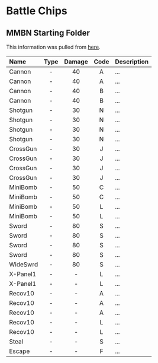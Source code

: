 # Battle Chips

## MMBN Starting Folder

This information was pulled from [here](https://megaman.fandom.com/wiki/Folder).

| Name     | Type | Damage | Code | Description |
|:---------|:----:|:------:|:----:|:------------|
| Cannon   | -    | 40     | A    | ...         |
| Cannon   | -    | 40     | A    | ...         |
| Cannon   | -    | 40     | B    | ...         |
| Cannon   | -    | 40     | B    | ...         |
| Shotgun  | -    | 30     | N    | ...         |
| Shotgun  | -    | 30     | N    | ...         |
| Shotgun  | -    | 30     | N    | ...         |
| Shotgun  | -    | 30     | N    | ...         |
| CrossGun | -    | 30     | J    | ...         |
| CrossGun | -    | 30     | J    | ...         |
| CrossGun | -    | 30     | J    | ...         |
| CrossGun | -    | 30     | J    | ...         |
| MiniBomb | -    | 50     | C    | ...         |
| MiniBomb | -    | 50     | C    | ...         |
| MiniBomb | -    | 50     | L    | ...         |
| MiniBomb | -    | 50     | L    | ...         |
| Sword    | -    | 80     | S    | ...         |
| Sword    | -    | 80     | S    | ...         |
| Sword    | -    | 80     | S    | ...         |
| Sword    | -    | 80     | S    | ...         |
| WideSwrd | -    | 80     | S    | ...         |
| X-Panel1 | -    | -      | L    | ...         |
| X-Panel1 | -    | -      | L    | ...         |
| Recov10  | -    | -      | A    | ...         |
| Recov10  | -    | -      | A    | ...         |
| Recov10  | -    | -      | A    | ...         |
| Recov10  | -    | -      | L    | ...         |
| Recov10  | -    | -      | L    | ...         |
| Steal    | -    | -      | S    | ...         |
| Escape   | -    | -      | F    | ...         |
